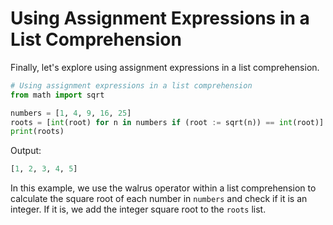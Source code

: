 # Using Assignment Expressions in a List Comprehension

Finally, let's explore using assignment expressions in a list comprehension.

```python
# Using assignment expressions in a list comprehension
from math import sqrt

numbers = [1, 4, 9, 16, 25]
roots = [int(root) for n in numbers if (root := sqrt(n)) == int(root)]
print(roots)
```

Output:

```python
[1, 2, 3, 4, 5]
```

In this example, we use the walrus operator within a list comprehension to calculate the square root of each number in `numbers` and check if it is an integer. If it is, we add the integer square root to the `roots` list.
